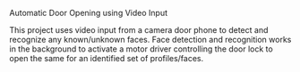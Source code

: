 Automatic Door Opening using Video Input

This project uses video input from a camera door phone to detect and recognize any known/unknown faces. Face detection and recognition works in the background to activate a motor driver controlling the door lock to open the same for an identified set of profiles/faces.
